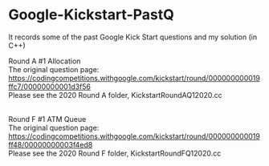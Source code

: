 # Google-Kickstart-PastQ<br/>
It records some of the past Google Kick Start questions and my solution (in C++)<br/>

Round A #1 Allocation<br/>
The original question page:<br/>
https://codingcompetitions.withgoogle.com/kickstart/round/000000000019ffc7/00000000001d3f56<br/>
Please see the 2020 Round A folder, KickstartRoundAQ12020.cc<br/><br/>

Round F #1 ATM Queue<br/>
The original question page:<br/>
https://codingcompetitions.withgoogle.com/kickstart/round/000000000019ff48/00000000003f4ed8<br/>
Please see the 2020 Round F folder, KickstartRoundFQ12020.cc<br/><br/>
